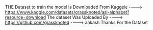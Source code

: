 THE Dataset to train the model is Downloaded From Kaggele ----> https://www.kaggle.com/datasets/grassknoted/asl-alphabet?resource=download
The dataset Was Uploaded By ----> https://github.com/grassknoted  ----> aakash
Thanks For the Dataset
